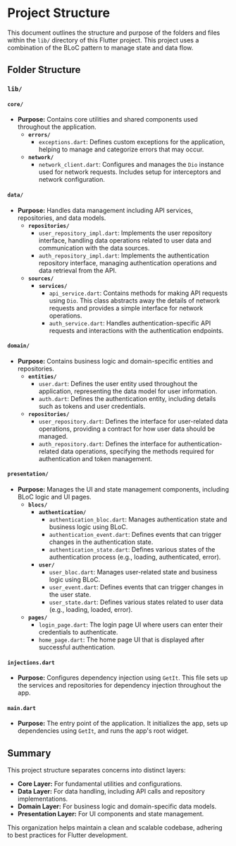 # Project Structure

This document outlines the structure and purpose of the folders and files within the `lib/` directory of this Flutter project. This project uses a combination of the BLoC pattern to manage state and data flow.

## Folder Structure

### `lib/`

#### `core/`
- **Purpose:** Contains core utilities and shared components used throughout the application.
  - **`errors/`**
    - `exceptions.dart`: Defines custom exceptions for the application, helping to manage and categorize errors that may occur.
  - **`network/`**
    - `network_client.dart`: Configures and manages the `Dio` instance used for network requests. Includes setup for interceptors and network configuration.

#### `data/`
- **Purpose:** Handles data management including API services, repositories, and data models.
  - **`repositories/`**
    - `user_repository_impl.dart`: Implements the user repository interface, handling data operations related to user data and communication with the data sources.
    - `auth_repository_impl.dart`: Implements the authentication repository interface, managing authentication operations and data retrieval from the API.
  - **`sources/`**
    - **`services/`**
      - `api_service.dart`: Contains methods for making API requests using `Dio`. This class abstracts away the details of network requests and provides a simple interface for network operations.
      - `auth_service.dart`: Handles authentication-specific API requests and interactions with the authentication endpoints.

#### `domain/`
- **Purpose:** Contains business logic and domain-specific entities and repositories.
  - **`entities/`**
    - `user.dart`: Defines the user entity used throughout the application, representing the data model for user information.
    - `auth.dart`: Defines the authentication entity, including details such as tokens and user credentials.
  - **`repositories/`**
    - `user_repository.dart`: Defines the interface for user-related data operations, providing a contract for how user data should be managed.
    - `auth_repository.dart`: Defines the interface for authentication-related data operations, specifying the methods required for authentication and token management.

#### `presentation/`
- **Purpose:** Manages the UI and state management components, including BLoC logic and UI pages.
  - **`blocs/`**
    - **`authentication/`**
      - `authentication_bloc.dart`: Manages authentication state and business logic using BLoC.
      - `authentication_event.dart`: Defines events that can trigger changes in the authentication state.
      - `authentication_state.dart`: Defines various states of the authentication process (e.g., loading, authenticated, error).
    - **`user/`**
      - `user_bloc.dart`: Manages user-related state and business logic using BLoC.
      - `user_event.dart`: Defines events that can trigger changes in the user state.
      - `user_state.dart`: Defines various states related to user data (e.g., loading, loaded, error).
  - **`pages/`**
    - `login_page.dart`: The login page UI where users can enter their credentials to authenticate.
    - `home_page.dart`: The home page UI that is displayed after successful authentication.

#### `injections.dart`
- **Purpose:** Configures dependency injection using `GetIt`. This file sets up the services and repositories for dependency injection throughout the app.

#### `main.dart`
- **Purpose:** The entry point of the application. It initializes the app, sets up dependencies using `GetIt`, and runs the app's root widget.

## Summary

This project structure separates concerns into distinct layers:
- **Core Layer:** For fundamental utilities and configurations.
- **Data Layer:** For data handling, including API calls and repository implementations.
- **Domain Layer:** For business logic and domain-specific data models.
- **Presentation Layer:** For UI components and state management.

This organization helps maintain a clean and scalable codebase, adhering to best practices for Flutter development.
